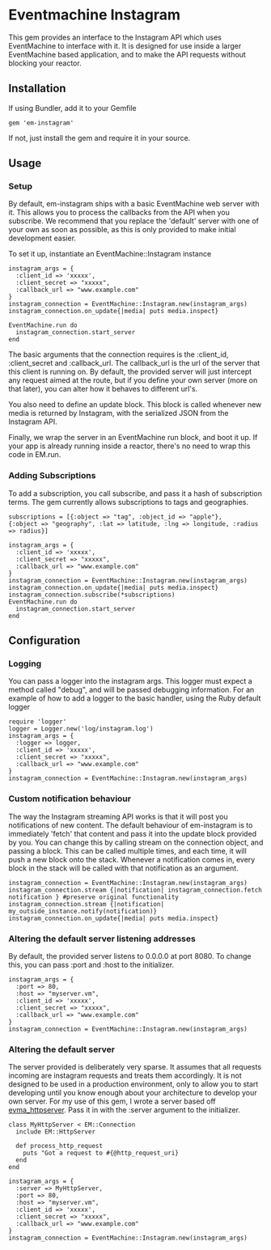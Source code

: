 # Eventmachine Instagram

This gem provides an interface to the Instagram API which uses EventMachine to interface with it. It is designed for use inside a larger EventMachine based application, and to make the API requests without blocking your reactor.

## Installation

If using Bundler, add it to your Gemfile

    gem 'em-instagram'

If not, just install the gem and require it in your source.

## Usage

### Setup

By default, em-instagram ships with a basic EventMachine web server with it. This allows you to process the callbacks from the API when you subscribe. We recommend that you replace the 'default' server with one of your own as soon as possible, as this is only provided to make initial development easier.

To set it up, instantiate an EventMachine::Instagram instance

    instagram_args = {
      :client_id => 'xxxxx',
      :client_secret => "xxxxx",
      :callback_url => "www.example.com"
    }
    instagram_connection = EventMachine::Instagram.new(instagram_args)
    instagram_connection.on_update{|media| puts media.inspect}

    EventMachine.run do
      instagram_connection.start_server
    end

The basic arguments that the connection requires is the :client_id, :client_secret and :callback_url. The callback_url is the url of the server that this client is running on. By default, the provided server will just intercept any request aimed at the route, but if you define your own server (more on that later), you can alter how it behaves to different url's.

You also need to define an update block. This block is called whenever new media is returned by Instagram, with the serialized JSON from the Instagram API.

Finally, we wrap the server in an EventMachine run block, and boot it up. If your app is already running inside a reactor, there's no need to wrap this code in EM.run.

### Adding Subscriptions

To add a subscription, you call subscribe, and pass it a hash of subscription terms. The gem currently allows subscriptions to tags and geographies.

    subscriptions = [{:object => "tag", :object_id => "apple"},
    {:object => "geography", :lat => latitude, :lng => longitude, :radius => radius}]

    instagram_args = {
      :client_id => 'xxxxx',
      :client_secret => "xxxxx",
      :callback_url => "www.example.com"
    }
    instagram_connection = EventMachine::Instagram.new(instagram_args)
    instagram_connection.on_update{|media| puts media.inspect}
    instagram_connection.subscribe(*subscriptions)
    EventMachine.run do
      instagram_connection.start_server
    end

## Configuration

### Logging

You can pass a logger into the instagram args. This logger must expect a method called "debug", and will be passed debugging information. For an example of how to add a logger to the basic handler, using the Ruby default logger

    require 'logger'
    logger = Logger.new('log/instagram.log')
    instagram_args = {
      :logger => logger,
      :client_id => 'xxxxx',
      :client_secret => "xxxxx",
      :callback_url => "www.example.com"
    }
    instagram_connection = EventMachine::Instagram.new(instagram_args)

###  Custom notification behaviour

The way the Instagram streaming API works is that it will post you notifications of new content. The default behaviour of em-instagram is to immediately 'fetch' that content and pass it into the update block provided by you. You can change this by calling stream on the connection object, and passing a block. This can be called multiple times, and each time, it will push a new block onto the stack. Whenever a notification comes in, every block in the stack will be called with that notification as an argument.

    instagram_connection = EventMachine::Instagram.new(instagram_args)
    instagram_connection.stream {|notification| instagram_connection.fetch notification } #preserve original functionality
    instagram_connection.stream {|notification| my_outside_instance.notify(notification)}
    instagram_connection.on_update{|media| puts media.inspect}

### Altering the default server listening addresses

By default, the provided server listens to 0.0.0.0 at port 8080. To change this, you can pass :port and :host to the initializer.

    instagram_args = {
      :port => 80,
      :host => "myserver.vm",
      :client_id => 'xxxxx',
      :client_secret => "xxxxx",
      :callback_url => "www.example.com"
    }
    instagram_connection = EventMachine::Instagram.new(instagram_args)

### Altering the default server

The server provided is deliberately very sparse. It assumes that all requests incoming are instagram requests and treats them accordingly. It is not designed to be used in a production environment, only to allow you to start developing until you know enough about your architecture to develop your own server. For my use of this gem, I wrote a server based off [evma_httpserver](https://github.com/eventmachine/evma_httpserver). Pass it in with the :server argument to the initializer.

    class MyHttpServer < EM::Connection
      include EM::HttpServer

      def process_http_request
        puts "Got a request to #{@http_request_uri}
      end
    end

    instagram_args = {
      :server => MyHttpServer,
      :port => 80,
      :host => "myserver.vm",
      :client_id => 'xxxxx',
      :client_secret => "xxxxx",
      :callback_url => "www.example.com"
    }
    instagram_connection = EventMachine::Instagram.new(instagram_args)